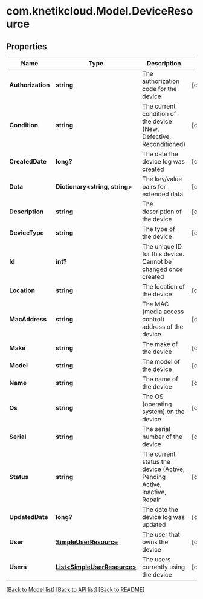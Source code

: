 # com.knetikcloud.Model.DeviceResource
## Properties

Name | Type | Description | Notes
------------ | ------------- | ------------- | -------------
**Authorization** | **string** | The authorization code for the device | [optional] 
**Condition** | **string** | The current condition of the device (New, Defective, Reconditioned) | [optional] 
**CreatedDate** | **long?** | The date the device log was created | [optional] 
**Data** | **Dictionary&lt;string, string&gt;** | The key/value pairs for extended data | [optional] 
**Description** | **string** | The description of the device | [optional] 
**DeviceType** | **string** | The type of the device | [optional] 
**Id** | **int?** | The unique ID for this device. Cannot be changed once created | 
**Location** | **string** | The location of the device | [optional] 
**MacAddress** | **string** | The MAC (media access control) address of the device | [optional] 
**Make** | **string** | The make of the device | [optional] 
**Model** | **string** | The model of the device | [optional] 
**Name** | **string** | The name of the device | [optional] 
**Os** | **string** | The OS (operating system) on the device | [optional] 
**Serial** | **string** | The serial number of the device | [optional] 
**Status** | **string** | The current status the device (Active, Pending Active, Inactive, Repair | [optional] 
**UpdatedDate** | **long?** | The date the device log was updated | [optional] 
**User** | [**SimpleUserResource**](SimpleUserResource.md) | The user that owns the device | [optional] 
**Users** | [**List&lt;SimpleUserResource&gt;**](SimpleUserResource.md) | The users currently using the device | [optional] 

[[Back to Model list]](../README.md#documentation-for-models) [[Back to API list]](../README.md#documentation-for-api-endpoints) [[Back to README]](../README.md)

